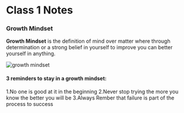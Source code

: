 # Class 1 Notes

### Growth Mindset

**Growth Mindset** is the definition of mind over matter where through determination or a strong belief in yourself to improve you can better yourself in anything.  

![growth mindset](https://sites.dartmouth.edu/learning/files/2017/05/Growth-Mindset_Copyright-Big-Change1.jpg)

#### 3 reminders to stay in a growth mindset:

1.No one is good at it in the beginning
2.Never stop trying the more you know the better you will be
3.Always Rember that failure is part of the process to success